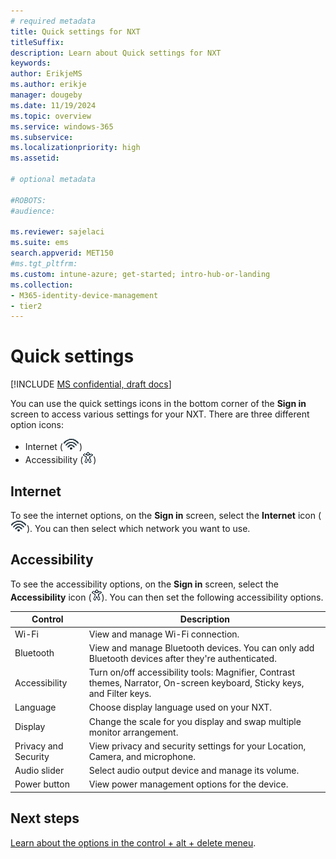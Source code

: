 ```yaml
---
# required metadata
title: Quick settings for NXT
titleSuffix:
description: Learn about Quick settings for NXT
keywords:
author: ErikjeMS  
ms.author: erikje
manager: dougeby
ms.date: 11/19/2024
ms.topic: overview
ms.service: windows-365
ms.subservice:
ms.localizationpriority: high
ms.assetid: 

# optional metadata

#ROBOTS:
#audience:

ms.reviewer: sajelaci
ms.suite: ems
search.appverid: MET150
#ms.tgt_pltfrm:
ms.custom: intune-azure; get-started; intro-hub-or-landing
ms.collection:
- M365-identity-device-management
- tier2
---
```


# Quick settings

[!INCLUDE [MS confidential, draft docs](../includes/draft-doc.md)]

You can use the quick settings icons in the bottom corner of the **Sign in** screen to access various settings for your NXT. There are three different option icons:

- Internet (![Image of the internet icon.](media/quick-settings/internet-icon.gif))
- Accessibility (![Image of the Accessibility icon.](media/quick-settings/accessibility-icon.gif))

## Internet

To see the internet options, on the **Sign in** screen, select the **Internet** icon (![Image of the internet icon.](media/quick-settings/internet-icon.gif)). You can then select which network you want to use.

## Accessibility

To see the accessibility options, on the **Sign in** screen, select the **Accessibility** icon (![Image of the Accessibility icon.](media/quick-settings/accessibility-icon.gif)). You can then set the following accessibility options.

| Control | Description |
| --- | --- |
| Wi-Fi | View and manage Wi-Fi connection. |
| Bluetooth | View and manage Bluetooth devices. You can only add Bluetooth devices after they're authenticated. |
| Accessibility | Turn on/off accessibility tools: Magnifier, Contrast themes, Narrator, On-screen keyboard, Sticky keys, and Filter keys. |
| Language | Choose display language used on your NXT. |
| Display | Change the scale for you display and swap multiple monitor arrangement. |
| Privacy and Security | View privacy and security settings for your Location, Camera, and microphone. |
| Audio slider | Select audio output device and manage its volume. |
| Power button | View power management options for the device. |

<!-- ########################## -->
## Next steps

[Learn about the options in the control + alt + delete meneu](control-alt-delete.md).
